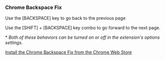 ### Chrome Backspace Fix

Use the [BACKSPACE] key to go back to the previous page

Use the [SHIFT] + [BACKSPACE] key combo to go forward to the next page.

\* *Both of these behaviors can be turned on or off in the extension's options settings.​*

[Install the Chrome Backspace Fix from the Chrome Web Store]()
